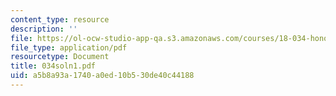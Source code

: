 ```yaml
---
content_type: resource
description: ''
file: https://ol-ocw-studio-app-qa.s3.amazonaws.com/courses/18-034-honors-differential-equations-spring-2004/a5b8a93a1740a0ed10b530de40c44188_034soln1.pdf
file_type: application/pdf
resourcetype: Document
title: 034soln1.pdf
uid: a5b8a93a-1740-a0ed-10b5-30de40c44188
---
```

